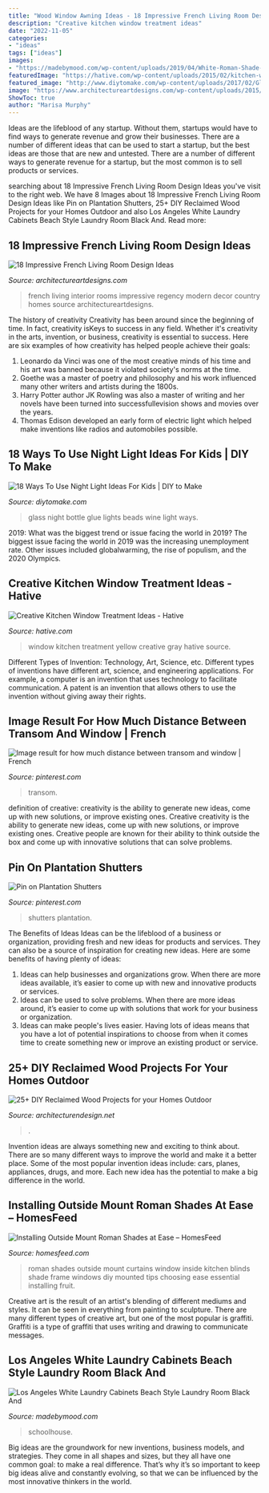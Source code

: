 ```yaml
---
title: "Wood Window Awning Ideas - 18 Impressive French Living Room Design Ideas"
description: "Creative kitchen window treatment ideas"
date: "2022-11-05"
categories:
- "ideas"
tags: ["ideas"]
images:
- "https://madebymood.com/wp-content/uploads/2019/04/White-Roman-Shade-And-Bridge-Faucet-Black-And-White-Faucet-Bridge-Floating-Wood-Shelves-Glass-Schoolhouse-Lights-PATTERNED-FLOOR-TILE-Roman-Shade-600x900.jpg"
featuredImage: "https://hative.com/wp-content/uploads/2015/02/kitchen-window-treatments/4-kitchen-window-treatments.jpg"
featured_image: "http://www.diytomake.com/wp-content/uploads/2017/02/Glue-Glass-Beads-Wine-Bottle-Night-Lights.jpg"
image: "https://www.architectureartdesigns.com/wp-content/uploads/2015/07/542.jpg"
ShowToc: true
author: "Marisa Murphy"
---
```



Ideas are the lifeblood of any startup. Without them, startups would have to find ways to generate revenue and grow their businesses. There are a number of different ideas that can be used to start a startup, but the best ideas are those that are new and untested. There are a number of different ways to generate revenue for a startup, but the most common is to sell products or services.

	

		
searching about 18 Impressive French Living Room Design Ideas you've visit to the right web. We have 8 Images about 18 Impressive French Living Room Design Ideas like Pin on Plantation Shutters, 25+ DIY Reclaimed Wood Projects for your Homes Outdoor and also Los Angeles White Laundry Cabinets Beach Style Laundry Room Black And. Read more:
		
    
## 18 Impressive French Living Room Design Ideas

<img loading=lazy src="https://www.architectureartdesigns.com/wp-content/uploads/2015/07/542.jpg" onerror="this.onerror=null;this.src='https://tse2.mm.bing.net/th?id=OIP.J6gsquYxi9XkJMVH__9p5QHaF7&amp;pid=15.1';" alt="18 Impressive French Living Room Design Ideas">

_Source: architectureartdesigns.com_

>french living interior rooms impressive regency modern decor country homes source architectureartdesigns. 

	

The history of creativity
Creativity has been around since the beginning of time. In fact, creativity isKeys to success in any field. Whether it's creativity in the arts, invention, or business, creativity is essential to success. Here are six examples of how creativity has helped people achieve their goals: 
1. Leonardo da Vinci was one of the most creative minds of his time and his art was banned because it violated society's norms at the time. 
2. Goethe was a master of poetry and philosophy and his work influenced many other writers and artists during the 1800s. 
3. Harry Potter author JK Rowling was also a master of writing and her novels have been turned into successfullevision shows and movies over the years. 
4. Thomas Edison developed an early form of electric light which helped make inventions like radios and automobiles possible. 

    
## 18 Ways To Use Night Light Ideas For Kids | DIY To Make

<img loading=lazy src="http://www.diytomake.com/wp-content/uploads/2017/02/Glue-Glass-Beads-Wine-Bottle-Night-Lights.jpg" onerror="this.onerror=null;this.src='https://tse3.mm.bing.net/th?id=OIP.r6W9E9DQdReMhm_wpFilxwHaJ4&amp;pid=15.1';" alt="18 Ways To Use Night Light Ideas For Kids | DIY to Make">

_Source: diytomake.com_

>glass night bottle glue lights beads wine light ways. 

	

2019: What was the biggest trend or issue facing the world in 2019?
The biggest issue facing the world in 2019 was the increasing unemployment rate. Other issues included globalwarming, the rise of populism, and the 2020 Olympics.

    
## Creative Kitchen Window Treatment Ideas - Hative

<img loading=lazy src="https://hative.com/wp-content/uploads/2015/02/kitchen-window-treatments/4-kitchen-window-treatments.jpg" onerror="this.onerror=null;this.src='https://tse1.mm.bing.net/th?id=OIP.tsWdRU0B2GN4jujUtbagAwHaJ4&amp;pid=15.1';" alt="Creative Kitchen Window Treatment Ideas - Hative">

_Source: hative.com_

>window kitchen treatment yellow creative gray hative source. 

	

Different Types of Invention: Technology, Art, Science, etc.
Different types of inventions have different art, science, and engineering applications. For example, a computer is an invention that uses technology to facilitate communication. A patent is an invention that allows others to use the invention without giving away their rights.

    
## Image Result For How Much Distance Between Transom And Window | French

<img loading=lazy src="https://i.pinimg.com/736x/34/a1/12/34a11276872507d7610eaf1912af1bd1--interior-double-french-doors-french-doors-inside.jpg" onerror="this.onerror=null;this.src='https://tse1.mm.bing.net/th?id=OIP.QKjJmC00Jgiqixiw38ko9QHaJ4&amp;pid=15.1';" alt="Image result for how much distance between transom and window | French">

_Source: pinterest.com_

>transom. 

	

definition of creative: creativity is the ability to generate new ideas, come up with new solutions, or improve existing ones.
Creative creativity is the ability to generate new ideas, come up with new solutions, or improve existing ones. Creative people are known for their ability to think outside the box and come up with innovative solutions that can solve problems.

    
## Pin On Plantation Shutters

<img loading=lazy src="https://i.pinimg.com/736x/50/7f/22/507f221a95ddecf9546c5b4bafddcd85.jpg" onerror="this.onerror=null;this.src='https://tse2.mm.bing.net/th?id=OIP.YLFenTlk62tIySHTiL493AAAAA&amp;pid=15.1';" alt="Pin on Plantation Shutters">

_Source: pinterest.com_

>shutters plantation. 

	

The Benefits of Ideas
Ideas can be the lifeblood of a business or organization, providing fresh and new ideas for products and services. They can also be a source of inspiration for creating new ideas. Here are some benefits of having plenty of ideas: 
1. Ideas can help businesses and organizations grow. When there are more ideas available, it’s easier to come up with new and innovative products or services. 
2. Ideas can be used to solve problems. When there are more ideas around, it’s easier to come up with solutions that work for your business or organization. 
3. Ideas can make people's lives easier. Having lots of ideas means that you have a lot of potential inspirations to choose from when it comes time to create something new or improve an existing product or service. 

    
## 25+ DIY Reclaimed Wood Projects For Your Homes Outdoor

<img loading=lazy src="https://cdn.architecturendesign.net/wp-content/uploads/2015/05/AD-Outdoor-Reclaimed-Wood-Projects-11.jpg" onerror="this.onerror=null;this.src='https://tse4.mm.bing.net/th?id=OIP.kihyU5yHdeqFLnsx8CGHJwHaOS&amp;pid=15.1';" alt="25+ DIY Reclaimed Wood Projects for your Homes Outdoor">

_Source: architecturendesign.net_

>. 

	

Invention ideas are always something new and exciting to think about. There are so many different ways to improve the world and make it a better place. Some of the most popular invention ideas include: cars, planes, appliances, drugs, and more. Each new idea has the potential to make a big difference in the world.

    
## Installing Outside Mount Roman Shades At Ease – HomesFeed

<img loading=lazy src="https://homesfeed.com/wp-content/uploads/2015/09/outside-mount-roman-shades-for-clean-modern-kitchen-with-granite-countertop-decorative-plants-and-fruit.jpg" onerror="this.onerror=null;this.src='https://tse3.mm.bing.net/th?id=OIP.hRem2wi9G2dJEVBhcAjajAHaLG&amp;pid=15.1';" alt="Installing Outside Mount Roman Shades at Ease – HomesFeed">

_Source: homesfeed.com_

>roman shades outside mount curtains window inside kitchen blinds shade frame windows diy mounted tips choosing ease essential installing fruit. 

	

Creative art is the result of an artist's blending of different mediums and styles. It can be seen in everything from painting to sculpture. There are many different types of creative art, but one of the most popular is graffiti. Graffiti is a type of graffiti that uses writing and drawing to communicate messages.

    
## Los Angeles White Laundry Cabinets Beach Style Laundry Room Black And

<img loading=lazy src="https://madebymood.com/wp-content/uploads/2019/04/White-Roman-Shade-And-Bridge-Faucet-Black-And-White-Faucet-Bridge-Floating-Wood-Shelves-Glass-Schoolhouse-Lights-PATTERNED-FLOOR-TILE-Roman-Shade-600x900.jpg" onerror="this.onerror=null;this.src='https://tse2.mm.bing.net/th?id=OIP.GJGPfBZh_le_WufEwoL1DAHaLH&amp;pid=15.1';" alt="Los Angeles White Laundry Cabinets Beach Style Laundry Room Black And">

_Source: madebymood.com_

>schoolhouse. 

	

Big ideas are the groundwork for new inventions, business models, and strategies. They come in all shapes and sizes, but they all have one common goal: to make a real difference. That’s why it’s so important to keep big ideas alive and constantly evolving, so that we can be influenced by the most innovative thinkers in the world.

